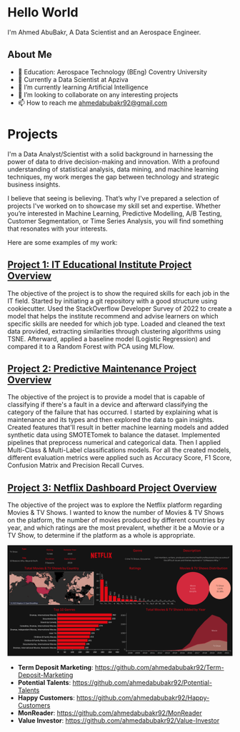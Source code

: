 # Hello World 

I'm Ahmed AbuBakr, A Data Scientist and an Aerospace Engineer. 

## About Me

- 📖 Education: Aerospace Technology (BEng) Coventry University
- 👀 Currently a Data Scientist at Apziva
- 🌱 I’m currently learning Artificial Intelligence
- 💞️ I’m looking to collaborate on any interesting projects
- 📫 How to reach me ahmedabubakr92@gmail.com

# Projects

I'm a Data Analyst/Scientist with a solid background in harnessing the power of data to drive decision-making and innovation. With a profound understanding of statistical analysis, data mining, and machine learning techniques, my work merges the gap between technology and strategic business insights.

I believe that seeing is believing. That’s why I've prepared a selection of projects I've worked on to showcase my skill set and expertise. Whether you’re interested in Machine Learning, Predictive Modelling, A/B Testing, Customer Segmentation, or Time Series Analysis, you will find something that resonates with your interests.

Here are some examples of my work:

## [Project 1: IT Educational Institute Project Overview](https://github.com/ahmedabubakr92/IT-Educational-Institute)

The objective of the project is to show the required skills for each job in the IT field. Started by initiating a git repository with a good structure using cookiecutter. Used the StackOverflow Developer Survey of 2022 to create a model that helps the institute recommend and advise learners on which specific skills are needed for which job type. Loaded and cleaned the text data provided, extracting similarities through clustering algorithms using TSNE. Afterward, applied a baseline model (Logistic Regression) and compared it to a Random Forest with PCA using MLFlow.
  
## [Project 2: Predictive Maintenance Project Overview](https://github.com/ahmedabubakr92/Predictive-Maintenance)

The objective of the project is to provide a model that is capable of classifying if there's a fault in a device and afterward classifying the category of the failure that has occurred. I started by explaining what is maintenance and its types and then explored the data to gain insights. Created features that'll result in better machine learning models and added synthetic data using SMOTETomek to balance the dataset. Implemented pipelines that preprocess numerical and categorical data. Then I applied Multi-Class & Multi-Label classifications models. For all the created models, different evaluation metrics were applied such as Accuracy Score, F1 Score, Confusion Matrix and Precision Recall Curves.

## [Project 3: Netflix Dashboard Project Overview](https://github.com/ahmedabubakr92/Netflix-Dashboard)

The objective of the project was to explore the Netflix platform regarding Movies & TV Shows. I wanted to know the number of Movies & TV Shows on the platform, the number of movies produced by different countries by year, and which ratings are the most prevalent, whether it be a Movie or a TV Show, to determine if the platform as a whole is appropriate. 

![alt text](https://github.com/ahmedabubakr92/Netflix-Dashboard/blob/main/Netflix.png)


- __Term Deposit Marketing__: https://github.com/ahmedabubakr92/Term-Deposit-Marketing
- __Potential Talents__: https://github.com/ahmedabubakr92/Potential-Talents
- __Happy Customers__: https://github.com/ahmedabubakr92/Happy-Customers
- __MonReader__: https://github.com/ahmedabubakr92/MonReader
- __Value Investor__: https://github.com/ahmedabubakr92/Value-Investor

<!---
ahmedabubakr92/ahmedabubakr92 is a ✨ special ✨ repository because its `README.md` (this file) appears on your GitHub profile.
You can click the Preview link to take a look at your changes.
--->
